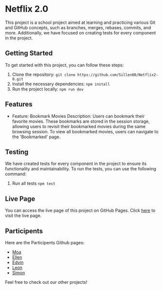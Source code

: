 # Netflix 2.0

This project is a school project aimed at learning and practicing various Git and GitHub concepts, such as branches, merges, rebases, commits, and more. Additionally, we have focused on creating tests for every component in the project.

## Getting Started

To get started with this project, you can follow these steps:

1. Clone the repository: `git clone https://github.com/Sillen00/Netflix2-0.git`
2. Install the necessary dependencies: `npm install`
3. Run the project locally: `npm run dev`

## Features

- Feature: Bookmark Movies
  Description: Users can bookmark their favorite movies. These bookmarks are stored in the session storage, allowing users to revisit their bookmarked movies during the same browsing session. To view all bookmarked movies, users can navigate to the 'Bookmarked' page.

## Testing

We have created tests for every component in the project to ensure its functionality and maintainability. To run the tests, you can use the following command:

1. Run all tests `npm test`

## Live Page

You can access the live page of this project on GitHub Pages. Click [here](https://sillen00.github.io/Netflix2-0/) to visit the live page.

## Participents

Here are the Participents Github pages:

- [Moa](https://github.com/moamoa07)
- [Ellen](https://github.com/ellensofia)
- [Edvin](https://github.com/Edvindjulic)
- [Leon](https://github.com/leonbjorklund)
- [Simon](https://github.com/Sillen00)

Feel free to check out our other projects!
